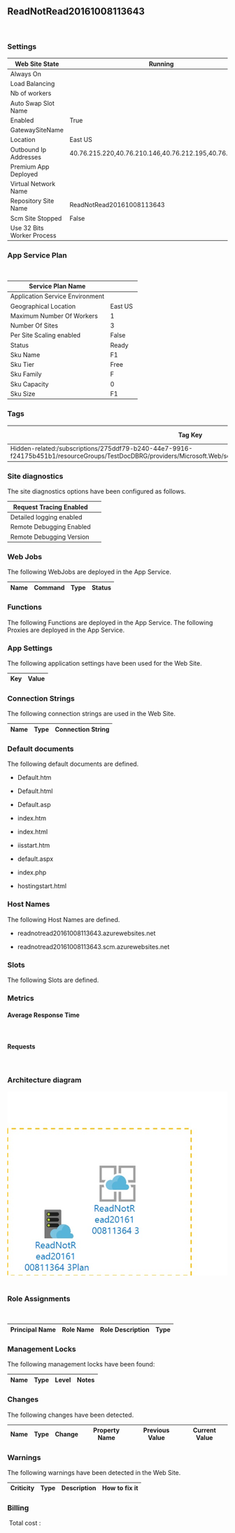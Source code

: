 
## ReadNotRead20161008113643 
  
### Settings


| Web Site State | Running  |
| --- | --- |
| Always On |   |
| Load Balancing |   |
| Nb of workers |   |
| Auto Swap Slot Name |   |
| Enabled | True  |
| GatewaySiteName |   |
| Location | East US  |
| Outbound Ip Addresses | 40.76.215.220,40.76.210.146,40.76.212.195,40.76.214.130  |
| Premium App Deployed |   |
| Virtual Network Name |   |
| Repository Site Name | ReadNotRead20161008113643  |
| Scm Site Stopped | False  |
| Use 32 Bits Worker Process |   |


### App Service Plan
 

| Service Plan Name |   |
| --- | --- |
| Application Service Environment |   |
| Geographical Location | East US  |
| Maximum Number Of Workers | 1  |
| Number Of Sites | 3  |
| Per Site Scaling enabled | False  |
| Status | Ready  |
| Sku Name | F1  |
| Sku Tier | Free  |
| Sku Family | F  |
| Sku Capacity | 0  |
| Sku Size | F1  |


### Tags


| Tag Key | Tag Value |
| --- | --- |
| Hidden-related:/subscriptions/275ddf79-b240-44e7-9916-f24175b451b1/resourceGroups/TestDocDBRG/providers/Microsoft.Web/serverfarms/ReadNotRead20161008113643Plan  | empty  |

### Site diagnostics
The site diagnostics options have been configured as follows.

| Request Tracing Enabled |   |
| --- | --- |
| Detailed logging enabled |   |
| Remote Debugging Enabled |   |
| Remote Debugging Version |   |


### Web Jobs
The following WebJobs are deployed in the App Service.

| Name | Command | Type | Status |
| --- | --- | --- | --- |

### Functions
The following Functions are deployed in the App Service.
The following Proxies are deployed in the App Service.


### App Settings
The following application settings have been used for the Web Site.

| Key | Value |
| --- | --- |

### Connection Strings
The following connection strings are used in the Web Site.

| Name | Type | Connection String |
| --- | --- | --- |

### Default documents
The following default documents are defined.
- Default.htm

- Default.html

- Default.asp

- index.htm

- index.html

- iisstart.htm

- default.aspx

- index.php

- hostingstart.html


### Host Names
The following Host Names are defined.
- readnotread20161008113643.azurewebsites.net

- readnotread20161008113643.scm.azurewebsites.net


### Slots
The following Slots are defined.

### Metrics

#### Average Response Time
 
#### Requests
 
### Architecture diagram
![alt text](/f802a23605874ca68bdf4d6389da7ef2.jpg) 
### Role Assignments
 

| Principal Name | Role Name | Role Description | Type |
| --- | --- | --- | --- |

### Management Locks
The following management locks have been found: 

| Name | Type | Level | Notes |
| --- | --- | --- | --- |

### Changes
The following changes have been detected. 

| Name | Type | Change | Property Name | Previous Value | Current Value |
| --- | --- | --- | --- | --- | --- |

### Warnings
The following warnings have been detected in the Web Site. 

| Criticity | Type | Description | How to fix it |
| --- | --- | --- | --- |

### Billing
 Total cost : 
